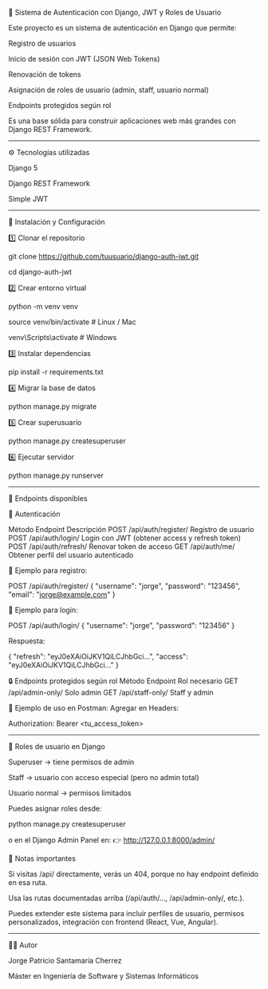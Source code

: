 🔐 Sistema de Autenticación con Django, JWT y Roles de Usuario

Este proyecto es un sistema de autenticación en Django que permite:

Registro de usuarios

Inicio de sesión con JWT (JSON Web Tokens)

Renovación de tokens

Asignación de roles de usuario (admin, staff, usuario normal)

Endpoints protegidos según rol

Es una base sólida para construir aplicaciones web más grandes con Django REST Framework.

---

⚙️ Tecnologías utilizadas

Django 5

Django REST Framework

Simple JWT

---

🚀 Instalación y Configuración

1️⃣ Clonar el repositorio

git clone https://github.com/tuusuario/django-auth-jwt.git

cd django-auth-jwt

2️⃣ Crear entorno virtual

python -m venv venv

source venv/bin/activate   # Linux / Mac

venv\Scripts\activate      # Windows

3️⃣ Instalar dependencias

pip install -r requirements.txt

4️⃣ Migrar la base de datos

python manage.py migrate

5️⃣ Crear superusuario

python manage.py createsuperuser

6️⃣ Ejecutar servidor

python manage.py runserver

---

🔑 Endpoints disponibles

👤 Autenticación

Método	Endpoint	Descripción
POST	/api/auth/register/	Registro de usuario
POST	/api/auth/login/	Login con JWT (obtener access y refresh token)
POST	/api/auth/refresh/	Renovar token de acceso
GET	/api/auth/me/	Obtener perfil del usuario autenticado

📌 Ejemplo para registro:

POST /api/auth/register/
{
  "username": "jorge",
  "password": "123456",
  "email": "jorge@example.com"
}


📌 Ejemplo para login:

POST /api/auth/login/
{
  "username": "jorge",
  "password": "123456"
}


Respuesta:

{
  "refresh": "eyJ0eXAiOiJKV1QiLCJhbGci...",
  "access": "eyJ0eXAiOiJKV1QiLCJhbGci..."
}

🔒 Endpoints protegidos según rol
Método	Endpoint	Rol necesario
GET	/api/admin-only/	Solo admin
GET	/api/staff-only/	Staff y admin

📌 Ejemplo de uso en Postman:
Agregar en Headers:

Authorization: Bearer <tu_access_token>

---

👥 Roles de usuario en Django

Superuser → tiene permisos de admin

Staff → usuario con acceso especial (pero no admin total)

Usuario normal → permisos limitados

Puedes asignar roles desde:

python manage.py createsuperuser


o en el Django Admin Panel en:
👉 http://127.0.0.1:8000/admin/

📌 Notas importantes

Si visitas /api/ directamente, verás un 404, porque no hay endpoint definido en esa ruta.

Usa las rutas documentadas arriba (/api/auth/..., /api/admin-only/, etc.).

Puedes extender este sistema para incluir perfiles de usuario, permisos personalizados, integración con frontend (React, Vue, Angular).

---

👨‍💻 Autor

Jorge Patricio Santamaría Cherrez

Máster en Ingeniería de Software y Sistemas Informáticos

